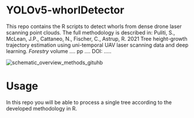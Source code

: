 # YOLOv5-whorlDetector
This repo contains the R scripts to detect whorls from dense drone laser scanning point clouds. The full methodology is described in:
Puliti, S., McLean, J.P., Cattaneo, N., Fischer, C., Astrup, R. 2021 Tree height-growth trajectory estimation using uni-temporal UAV laser scanning data and deep learning. _Forestry_ volume .... pp .... DOI: ..... 

![schematic_overview_methods_gituhb](https://user-images.githubusercontent.com/5663984/164417744-bb5badfd-d8e8-41dc-9431-df448951e234.png)


# Usage
In this repo you will be able to process a single tree according to the developed methodology in R.

